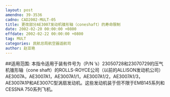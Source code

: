 ```yaml
---
layout: post
amendno: 39-3536
cadno: CAD2002-MULT-05
title: 更改部分AE3007发动机锥形轴（coneshaft）的寿命限制
date: 2002-02-20 00:00:00 +0800
effdate: 2002-02-22 00:00:00 +0800
tag: MULT
categories: 民航总局航空器适航司
author: 赵亚艳
---
```


##适用范围:
本指令适用于装有件号为（P/N ’s）23050728和23070729的压气机锥形轴（cone shaft）的ROLLS-ROYCE公司（以前的ALLISON发动机公司）AE3007A，AE3007A1，AE3007A1/1，AE3007A1/2，AE3007A1/3，AE3007A1P和AE3007C型涡扇发动机。这些发动机装于但不限于EMB145系列和CESSNA 750系列飞机。

